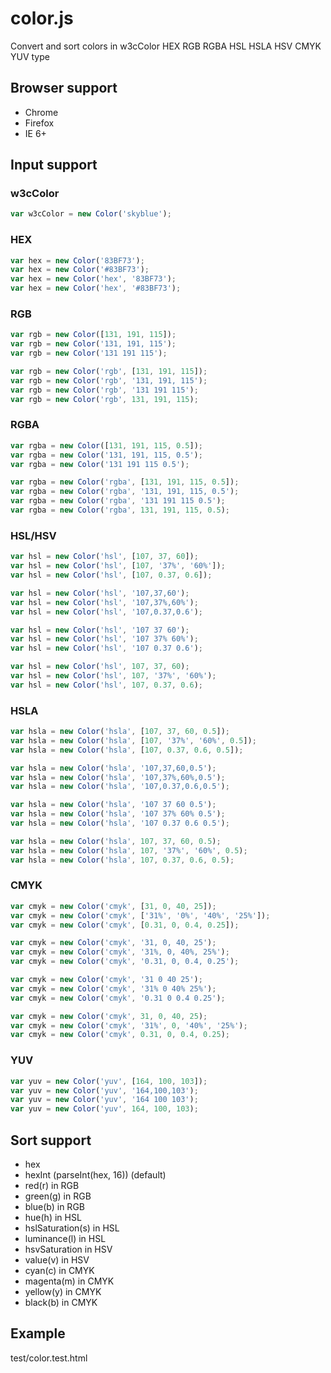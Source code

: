 # color.js

Convert and sort colors in w3cColor HEX RGB RGBA HSL HSLA HSV CMYK YUV type

## Browser support

* Chrome
* Firefox
* IE 6+

## Input support

### w3cColor

```js
var w3cColor = new Color('skyblue');
```

### HEX

```js
var hex = new Color('83BF73');
var hex = new Color('#83BF73');
var hex = new Color('hex', '83BF73');
var hex = new Color('hex', '#83BF73');
```

### RGB

```js
var rgb = new Color([131, 191, 115]);
var rgb = new Color('131, 191, 115');
var rgb = new Color('131 191 115');

var rgb = new Color('rgb', [131, 191, 115]);
var rgb = new Color('rgb', '131, 191, 115');
var rgb = new Color('rgb', '131 191 115');
var rgb = new Color('rgb', 131, 191, 115);
```

### RGBA

```js
var rgba = new Color([131, 191, 115, 0.5]);
var rgba = new Color('131, 191, 115, 0.5');
var rgba = new Color('131 191 115 0.5');

var rgba = new Color('rgba', [131, 191, 115, 0.5]);
var rgba = new Color('rgba', '131, 191, 115, 0.5');
var rgba = new Color('rgba', '131 191 115 0.5');
var rgba = new Color('rgba', 131, 191, 115, 0.5);
```


### HSL/HSV

```js
var hsl = new Color('hsl', [107, 37, 60]);
var hsl = new Color('hsl', [107, '37%', '60%']);
var hsl = new Color('hsl', [107, 0.37, 0.6]);

var hsl = new Color('hsl', '107,37,60');
var hsl = new Color('hsl', '107,37%,60%');
var hsl = new Color('hsl', '107,0.37,0.6');

var hsl = new Color('hsl', '107 37 60');
var hsl = new Color('hsl', '107 37% 60%');
var hsl = new Color('hsl', '107 0.37 0.6');

var hsl = new Color('hsl', 107, 37, 60);
var hsl = new Color('hsl', 107, '37%', '60%');
var hsl = new Color('hsl', 107, 0.37, 0.6);
```

### HSLA

```js
var hsla = new Color('hsla', [107, 37, 60, 0.5]);
var hsla = new Color('hsla', [107, '37%', '60%', 0.5]);
var hsla = new Color('hsla', [107, 0.37, 0.6, 0.5]);

var hsla = new Color('hsla', '107,37,60,0.5');
var hsla = new Color('hsla', '107,37%,60%,0.5');
var hsla = new Color('hsla', '107,0.37,0.6,0.5');

var hsla = new Color('hsla', '107 37 60 0.5');
var hsla = new Color('hsla', '107 37% 60% 0.5');
var hsla = new Color('hsla', '107 0.37 0.6 0.5');

var hsla = new Color('hsla', 107, 37, 60, 0.5);
var hsla = new Color('hsla', 107, '37%', '60%', 0.5);
var hsla = new Color('hsla', 107, 0.37, 0.6, 0.5);
```

### CMYK

```js
var cmyk = new Color('cmyk', [31, 0, 40, 25]);
var cmyk = new Color('cmyk', ['31%', '0%', '40%', '25%']);
var cmyk = new Color('cmyk', [0.31, 0, 0.4, 0.25]);

var cmyk = new Color('cmyk', '31, 0, 40, 25');
var cmyk = new Color('cmyk', '31%, 0, 40%, 25%');
var cmyk = new Color('cmyk', '0.31, 0, 0.4, 0.25');

var cmyk = new Color('cmyk', '31 0 40 25');
var cmyk = new Color('cmyk', '31% 0 40% 25%');
var cmyk = new Color('cmyk', '0.31 0 0.4 0.25');

var cmyk = new Color('cmyk', 31, 0, 40, 25);
var cmyk = new Color('cmyk', '31%', 0, '40%', '25%');
var cmyk = new Color('cmyk', 0.31, 0, 0.4, 0.25);
```

### YUV

```js
var yuv = new Color('yuv', [164, 100, 103]);
var yuv = new Color('yuv', '164,100,103');
var yuv = new Color('yuv', '164 100 103');
var yuv = new Color('yuv', 164, 100, 103);
```

## Sort support

* hex
* hexInt (parseInt(hex, 16)) (default)
* red(r) in RGB
* green(g) in RGB
* blue(b) in RGB
* hue(h) in HSL
* hslSaturation(s) in HSL
* luminance(l) in HSL
* hsvSaturation in HSV
* value(v) in HSV
* cyan(c) in CMYK
* magenta(m) in CMYK
* yellow(y) in CMYK
* black(b) in CMYK

## Example

test/color.test.html